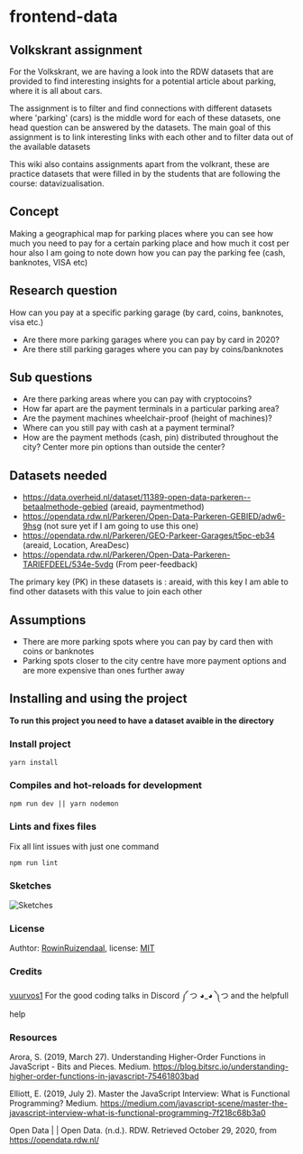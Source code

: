 # frontend-data


## Volkskrant assignment

For the Volkskrant, we are having a look into the RDW datasets that are provided to find interesting insights for a potential article about parking, where it is all about cars.

The assignment is to filter and find connections with different datasets where 'parking' (cars) is the middle word for each of these datasets, one head question can be answered by the datasets. The main goal of this assignment is to link interesting links with each other and to filter data out of the available datasets

This wiki also contains assignments apart from the volkrant, these are practice datasets that were filled in by the students that are following the course: datavizualisation.


## Concept

Making a geographical map for parking places where you can see how much you need to pay for a certain parking place and how much it cost per hour also I am going to note down how you can pay the parking fee (cash, banknotes, VISA etc)

## Research question

How can you pay at a specific parking garage (by card, coins, banknotes, visa etc.)

 - Are there more parking garages where you can pay by card in 2020?
 - Are there still parking garages where you can pay by coins/banknotes

 ## Sub questions

- Are there parking areas where you can pay with cryptocoins?
- How far apart are the payment terminals in a particular parking area?
- Are the payment machines wheelchair-proof (height of machines)?
- Where can you still pay with cash at a payment terminal?
- How are the payment methods (cash, pin) distributed throughout the city? Center more pin options than outside the center?

## Datasets needed

 * https://data.overheid.nl/dataset/11389-open-data-parkeren--betaalmethode-gebied (areaid, paymentmethod)
 * https://opendata.rdw.nl/Parkeren/Open-Data-Parkeren-GEBIED/adw6-9hsg (not sure yet if I am going to use this one)
 * https://opendata.rdw.nl/Parkeren/GEO-Parkeer-Garages/t5pc-eb34 (areaid, Location, AreaDesc)
 * https://opendata.rdw.nl/Parkeren/Open-Data-Parkeren-TARIEFDEEL/534e-5vdg (From peer-feedback)

The primary key (PK) in these datasets is : areaid, with this key I am able to find other datasets with this value to join each other

## Assumptions

- There are more parking spots where you can pay by card then with coins or banknotes
- Parking spots closer to the city centre have more payment options and are more expensive than ones further away


## Installing and using the project

**To run this project you need to have a dataset avaible in the directory**

### Install project

```
yarn install
```

### Compiles and hot-reloads for development
```
npm run dev || yarn nodemon
```


### Lints and fixes files

Fix all lint issues with just one command

```
npm run lint
```

### Sketches

![Sketches](https://raw.githubusercontent.com/wiki/RowinRuizendaal/functional-programming/assets/sketches.png)


### License

Authtor: [RowinRuizendaal](https://github.com/rowinruizendaal), license: [MIT](https://github.com/RowinRuizendaal/functional-programming/blob/Master/LICENSE)


### Credits

[vuurvos1](https://github.com/vuurvos1) For the good coding talks in Discord ༼ つ ◕_◕ ༽つ and the helpfull help


### Resources

Arora, S. (2019, March 27). Understanding Higher-Order Functions in JavaScript - Bits and Pieces. Medium. 
https://blog.bitsrc.io/understanding-higher-order-functions-in-javascript-75461803bad

Elliott, E. (2019, July 2). Master the JavaScript Interview: What is Functional Programming? Medium. 
https://medium.com/javascript-scene/master-the-javascript-interview-what-is-functional-programming-7f218c68b3a0

Open Data | | Open Data. (n.d.). RDW. Retrieved October 29, 2020, from 
https://opendata.rdw.nl/
